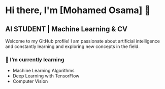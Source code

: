 # Hi there, I'm [Mohamed Osama] 👋
## AI STUDENT | Machine Learning & CV 

Welcome to my GitHub profile! I am passionate about artificial intelligence and constantly learning and exploring new concepts in the field.

### 🌱 I’m currently learning
- Machine Learning Algorithms
- Deep Learning with TensorFlow
- Computer Vision


